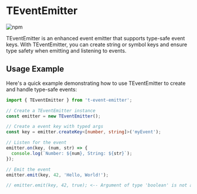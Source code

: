 # TEventEmitter

![npm](https://img.shields.io/npm/dm/t-event-emitter.svg)

TEventEmitter is an enhanced event emitter that supports type-safe event keys. With TEventEmitter, you can create string or symbol keys and ensure type safety when emitting and listening to events.

## Usage Example

Here's a quick example demonstrating how to use TEventEmitter to create and handle type-safe events:

```typescript
import { TEventEmitter } from 't-event-emitter';

// Create a TEventEmitter instance
const emitter = new TEventEmitter();

// Create a event key with typed args
const key = emitter.createKey<[number, string]>('myEvent');

// Listen for the event
emitter.on(key, (num, str) => {
  console.log(`Number: ${num}, String: ${str}`);
});

// Emit the event
emitter.emit(key, 42, 'Hello, World!');

// emitter.emit(key, 42, true); <-- Argument of type 'boolean' is not assignable to parameter of type 'string'.

